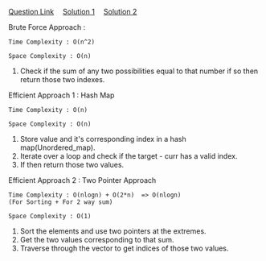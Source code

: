 [Question Link](https://leetcode.com/problems/two-sum/) &emsp;[Solution 1](https://github.com/yvrakesh/Leetcode/blob/main/code/0001-Two-Sum/sol1.cpp) &emsp;[Solution 2](https://github.com/yvrakesh/Leetcode/blob/main/code/0001-Two-Sum/sol2.cpp)

Brute Force Approach :

    Time Complexity : O(n^2)

    Space Complexity : O(n)
1. Check if the sum of any two possibilities equal to that number if so then return those two indexes.

Efficient Approach 1 : Hash Map 

    Time Complexity : O(n)

    Space Complexity : O(n)
1. Store value and it's corresponding index in a hash map(Unordered_map).
2. Iterate over a loop and check if the target - curr has a valid index.
3. If then return those two values.

Efficient Approach 2 :  Two Pointer Approach

    Time Complexity : O(nlogn) + O(2*n)  => O(nlogn) 
    (For Sorting + For 2 way sum)

    Space Complexity : O(1)
                 
1. Sort the elements and use two pointers at the extremes.
2. Get the two values corresponding to that sum.
3. Traverse through the vector to get indices of those two values. 